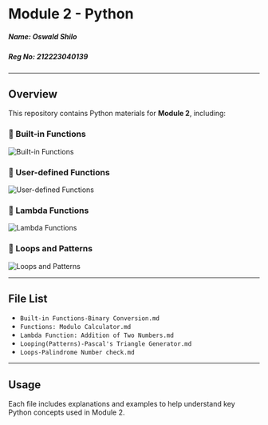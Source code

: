 # Module 2 - Python

##### **Name:** Oswald Shilo  
##### **Reg No:** 212223040139

---

## Overview
This repository contains Python materials for **Module 2**, including:

### 🔹 Built-in Functions  
![Built-in Functions](https://github.com/user-attachments/assets/7185e40c-c887-4c2e-b6ca-dd8d014fd9d2)

### 🔹 User-defined Functions  
![User-defined Functions](https://github.com/user-attachments/assets/9fcd4a42-4834-4cb3-aee0-ed7f47854d3c)

### 🔹 Lambda Functions  
![Lambda Functions](https://github.com/user-attachments/assets/a1d8501e-9f69-49ff-88a8-d408251e23b1)

### 🔹 Loops and Patterns  
![Loops and Patterns](https://github.com/user-attachments/assets/fb905919-98b1-4fc8-93f0-b5a2cc1e0998)

---

## File List
- `Built-in Functions-Binary Conversion.md`
- `Functions: Modulo Calculator.md`
- `Lambda Function: Addition of Two Numbers.md`
- `Looping(Patterns)-Pascal's Triangle Generator.md`
- `Loops-Palindrome Number check.md`

---

## Usage
Each file includes explanations and examples to help understand key Python concepts used in Module 2.
